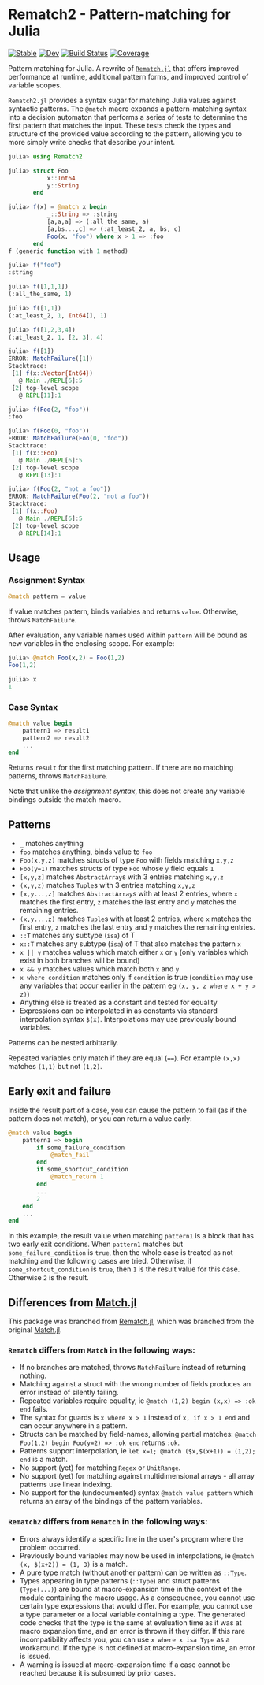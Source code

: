# Rematch2 - Pattern-matching for Julia

[![Stable](https://img.shields.io/badge/docs-stable-blue.svg)](https://JuliaServices.github.io/Rematch2.jl/stable/)
[![Dev](https://img.shields.io/badge/docs-dev-blue.svg)](https://JuliaServices.github.io/Rematch2.jl/dev/)
[![Build Status](https://github.com/JuliaServices/Rematch2.jl/actions/workflows/CI.yml/badge.svg?branch=main)](https://github.com/JuliaServices/Rematch2.jl/actions/workflows/CI.yml?query=branch%3Amain)
[![Coverage](https://codecov.io/gh/JuliaServices/Rematch2.jl/branch/main/graph/badge.svg)](https://codecov.io/gh/JuliaServices/Rematch2.jl)

Pattern matching for Julia.  A rewrite of [`Rematch.jl`](https://github.com/RelationalAI-oss/Rematch.jl)
that offers improved performance at runtime, additional pattern forms, and improved control of
variable scopes.

`Rematch2.jl` provides a syntax sugar for matching Julia values against syntactic
patterns. The `@match` macro expands a pattern-matching syntax into a decision automaton
that performs a series of tests to determine the first pattern that matches the input.
These tests check the types and structure of the provided value according to the pattern,
allowing you to more simply write checks that describe your intent.

``` julia
julia> using Rematch2

julia> struct Foo
           x::Int64
           y::String
       end

julia> f(x) = @match x begin
           _::String => :string
           [a,a,a] => (:all_the_same, a)
           [a,bs...,c] => (:at_least_2, a, bs, c)
           Foo(x, "foo") where x > 1 => :foo
       end
f (generic function with 1 method)

julia> f("foo")
:string

julia> f([1,1,1])
(:all_the_same, 1)

julia> f([1,1])
(:at_least_2, 1, Int64[], 1)

julia> f([1,2,3,4])
(:at_least_2, 1, [2, 3], 4)

julia> f([1])
ERROR: MatchFailure([1])
Stacktrace:
 [1] f(x::Vector{Int64})
   @ Main ./REPL[6]:5
 [2] top-level scope
   @ REPL[11]:1

julia> f(Foo(2, "foo"))
:foo

julia> f(Foo(0, "foo"))
ERROR: MatchFailure(Foo(0, "foo"))
Stacktrace:
 [1] f(x::Foo)
   @ Main ./REPL[6]:5
 [2] top-level scope
   @ REPL[13]:1

julia> f(Foo(2, "not a foo"))
ERROR: MatchFailure(Foo(2, "not a foo"))
Stacktrace:
 [1] f(x::Foo)
   @ Main ./REPL[6]:5
 [2] top-level scope
   @ REPL[14]:1
```

## Usage

### Assignment Syntax
``` julia
@match pattern = value
```

If value matches pattern, binds variables and returns `value`. Otherwise, throws `MatchFailure`.

After evaluation, any variable names used within `pattern` will be bound as new variables in the enclosing scope. For example:
```julia
julia> @match Foo(x,2) = Foo(1,2)
Foo(1,2)

julia> x
1
```

### Case Syntax

``` julia
@match value begin
    pattern1 => result1
    pattern2 => result2
    ...
end
```

Returns `result` for the first matching pattern. If there are no matching patterns, throws `MatchFailure`.

Note that unlike the _assignment syntax_, this does not create any variable bindings outside the match macro.

## Patterns

* `_` matches anything
* `foo` matches anything, binds value to `foo`
* `Foo(x,y,z)` matches structs of type `Foo` with fields matching `x,y,z`
* `Foo(y=1)` matches structs of type `Foo` whose `y` field equals `1`
* `[x,y,z]` matches `AbstractArray`s with 3 entries matching `x,y,z`
* `(x,y,z)` matches `Tuple`s with 3 entries matching `x,y,z`
* `[x,y...,z]` matches `AbstractArray`s with at least 2 entries, where `x` matches the first entry, `z` matches the last entry and `y` matches the remaining entries.
* `(x,y...,z)` matches `Tuple`s with at least 2 entries, where `x` matches the first entry, `z` matches the last entry and `y` matches the remaining entries.
* `::T` matches any subtype (`isa`) of T
* `x::T` matches any subtype (`isa`) of T that also matches the pattern `x`
* `x || y` matches values which match either `x` or `y` (only variables which exist in both branches will be bound)
* `x && y` matches values which match both `x` and `y`
* `x where condition` matches only if `condition` is true (`condition` may use any variables that occur earlier in the pattern eg `(x, y, z where x + y > z)`)
* Anything else is treated as a constant and tested for equality
* Expressions can be interpolated in as constants via standard interpolation syntax `$(x)`.  Interpolations may use previously bound variables.

Patterns can be nested arbitrarily.

Repeated variables only match if they are equal (`==`). For example `(x,x)` matches `(1,1)` but not `(1,2)`.

## Early exit and failure

Inside the result part of a case, you can cause the pattern to fail (as if the pattern does not match), or you can return a value early:

```julia
@match value begin
    pattern1 => begin
        if some_failure_condition
            @match_fail
        end
        if some_shortcut_condition
            @match_return 1
        end
        ...
        2
    end
    ...
end
```

In this example, the result value when matching `pattern1` is a block that has two early exit conditions.
When `pattern1` matches but `some_failure_condition` is `true`, then the whole case is treated as not matching and the following cases are tried.
Otherwise, if `some_shortcut_condition` is `true`, then `1` is the result value for this case.
Otherwise `2` is the result.

## Differences from [Match.jl](https://github.com/kmsquire/Match.jl)

This package was branched from [Rematch.jl](https://github.com/RelationalAI-oss/Rematch.jl),
which was branched from the original [Match.jl](https://github.com/kmsquire/Match.jl).

### `Rematch` differs from `Match` in the following ways:

* If no branches are matched, throws `MatchFailure` instead of returning nothing.
* Matching against a struct with the wrong number of fields produces an error instead of silently failing.
* Repeated variables require equality, ie `@match (1,2) begin (x,x) => :ok end` fails.
* The syntax for guards is `x where x > 1` instead of `x, if x > 1 end` and can occur anywhere in a pattern.
* Structs can be matched by field-names, allowing partial matches: `@match Foo(1,2) begin Foo(y=2) => :ok end` returns `:ok`.
* Patterns support interpolation, ie `let x=1; @match ($x,$(x+1)) = (1,2); end` is a match.
* No support (yet) for matching `Regex` or `UnitRange`.
* No support (yet) for matching against multidimensional arrays - all array patterns use linear indexing.
* No support for the (undocumented) syntax `@match value pattern` which returns an array of the bindings of the pattern variables.

### `Rematch2` differs from `Rematch` in the following ways:

* Errors always identify a specific line in the user's program where the problem occurred.
* Previously bound variables may now be used in interpolations, ie `@match (x, $(x+2)) = (1, 3)` is a match.
* A pure type match (without another pattern) can be written as `::Type`.
* Types appearing in type patterns (`::Type`) and struct patterns (`Type(...)`) are bound at macro-expansion time in the context of the module containing the macro usage.  As a consequence, you cannot use certain type expressions that would differ.  For example, you cannot use a type parameter or a local variable containing a type.  The generated code checks that the type is the same at evaluation time as it was at macro expansion time, and an error is thrown if they differ.  If this rare incompatibility affects you, you can use `x where x isa Type` as a workaround.  If the type is not defined at macro-expansion time, an error is issued.
* A warning is issued at macro-expansion time if a case cannot be reached because it is subsumed by prior cases.
